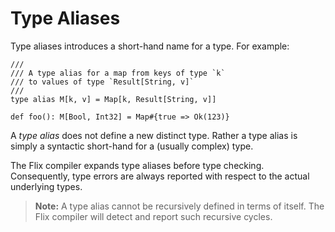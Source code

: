 # Type Aliases

Type aliases introduces a short-hand name for a
type.
For example:

```flix
///
/// A type alias for a map from keys of type `k`
/// to values of type `Result[String, v]`
///
type alias M[k, v] = Map[k, Result[String, v]]

def foo(): M[Bool, Int32] = Map#{true => Ok(123)}
```

A *type alias* does not define a new distinct type.
Rather a type alias is simply a syntactic short-hand
for a (usually complex) type.

The Flix compiler expands type aliases before type
checking.
Consequently, type errors are always reported with
respect to the actual underlying types.

> **Note:** A type alias cannot be recursively defined in terms
> of itself. The Flix compiler will detect and report such
> recursive cycles.
